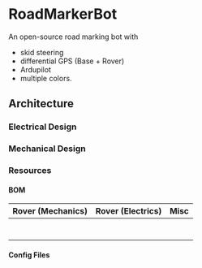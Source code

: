 # RoadMarkerBot
An open-source road marking bot with 
- skid steering
- differential GPS (Base + Rover)
- Ardupilot
- multiple colors.

## Architecture

### Electrical Design

### Mechanical Design

### Resources

#### BOM

| Rover (Mechanics) | Rover (Electrics) | Misc |
| ----------------- | ----------------- | -----|
| | | |
| | | |
| | | |
| | | |
| | | |
| | | |
| | | |

#### Config Files